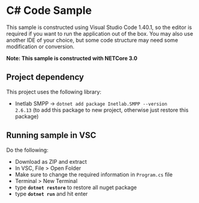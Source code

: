 # C# Code Sample

This sample is constructed using Visual Studio Code 1.40.1, so the editor is required if you want to run the application out of the box. You may also use another IDE of your choice, but some code structure may need some modification or conversion.

__Note: This sample is constructed with NETCore 3.0__

## Project dependency
This project uses the following library:
- Inetlab SMPP → <code>dotnet add package Inetlab.SMPP --version 2.6.13</code> (to add this package to new project, otherwise just restore this package)

## Running sample in VSC
Do the following:
- Download as ZIP and extract
- In VSC, File > Open Folder
- Make sure to change the required information in <code>Program.cs</code> file
- Terminal > New Terminal
- type <b><code>dotnet restore</code></b> to restore all nuget package
- type <b><code>dotnet run</code></b> and hit enter

